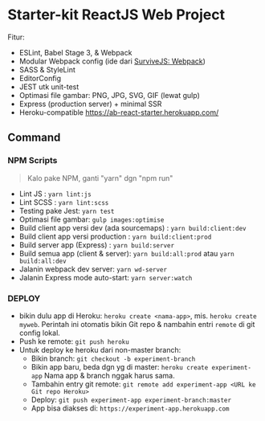 # Starter-kit ReactJS Web Project

Fitur:
- ESLint, Babel Stage 3, & Webpack
- Modular Webpack config (ide dari [SurviveJS: Webpack](https://survivejs.com/webpack/))
- SASS & StyleLint
- EditorConfig
- JEST utk unit-test
- Optimasi file gambar: PNG, JPG, SVG, GIF (lewat gulp)
- Express (production server) + minimal SSR
- Heroku-compatible
https://ab-react-starter.herokuapp.com/

## Command

### NPM Scripts

>Kalo pake NPM, ganti "yarn" dgn "npm run"

- Lint JS : `yarn lint:js`
- Lint SCSS : `yarn lint:scss`
- Testing pake Jest: `yarn test`
- Optimasi file gambar: `gulp images:optimise`
- Build client app versi dev (ada sourcemaps) : `yarn build:client:dev`
- Build client app versi production : `yarn build:client:prod`
- Build server app (Express) : `yarn build:server`
- Build semua app (client & server): `yarn build:all:prod` atau `yarn build:all:dev`
- Jalanin webpack dev server: `yarn wd-server`
- Jalanin Express mode auto-start: `yarn server:watch`

### DEPLOY

- bikin dulu app di Heroku: `heroku create <nama-app>`, mis. `heroku create myweb`. 
  Perintah ini otomatis bikin Git repo & nambahin entri `remote` di git config lokal.
- Push ke remote: `git push heroku`
- Untuk deploy ke heroku dari non-master branch: 
    - Bikin branch: `git checkout -b experiment-branch`
    - Bikin app baru, beda dgn yg di master: `heroku create experiment-app` Nama app & branch nggak harus sama.
    - Tambahin entry git remote: `git remote add experiment-app <URL ke Git repo Heroku>`
    - Deploy: `git push experiment-app experiment-branch:master`
    - App bisa diakses di: `https://experiment-app.herokuapp.com`

